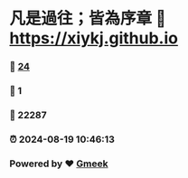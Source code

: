 # 凡是過往；皆為序章 :link: https://xiykj.github.io 
### :page_facing_up: [24](https://xiykj.github.io/tag.html) 
### :speech_balloon: 1 
### :hibiscus: 22287 
### :alarm_clock: 2024-08-19 10:46:13 
### Powered by :heart: [Gmeek](https://github.com/Meekdai/Gmeek)
